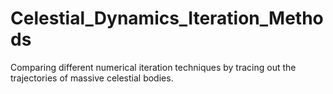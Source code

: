 # Celestial_Dynamics_Iteration_Methods
Comparing different numerical iteration techniques by tracing out the trajectories of massive celestial bodies.
